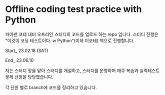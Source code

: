 # Offline coding test practice with Python
파이썬 코테 대비 오프라인 스터디의 코드를 업로드 하는 repo 입니다.
스터디 진행은 "이것이 코딩 테스트이다. w Python"(이하 이코테) 책으로 진행합니다.

Start_ 23.02.18 (SAT)

End_ 23.06.10

저는 스터디 장을 맡아 스터디를 개설하고, 스터디를 운영하며 매주 복습과 실력테스트 문제 선정을 담당했습니다.

각 단원 별로 branch에 코드를 정리하고 있습니다.



